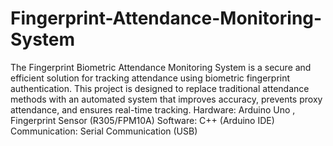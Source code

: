 # Fingerprint-Attendance-Monitoring-System

The Fingerprint Biometric Attendance Monitoring System is a secure and efficient solution for tracking attendance using biometric fingerprint authentication. This project is designed to replace traditional attendance methods with an automated system that improves accuracy, prevents proxy attendance, and ensures real-time tracking.
Hardware: Arduino Uno , Fingerprint Sensor (R305/FPM10A)
Software: C++ (Arduino IDE)
Communication: Serial Communication (USB)
